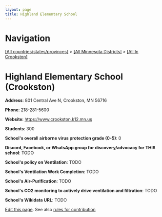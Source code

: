 ```yaml
---
layout: page
title: Highland Elementary School
---
```

# Navigation

[[All countries/states/provinces]](../../..) > [[All Minnesota Districts]](../..) > [[All In Crookston]](..)

# Highland Elementary School (Crookston)

**Address**: 801 Central Ave N, Crookston, MN 56716

**Phone**: 218-281-5600

**Website**: <https://www.crookston.k12.mn.us>

**Students**: 300

**School's overall airborne virus protection grade (0-5)**: 0

**Discord, Facebook, or WhatsApp group for discovery/advocacy for THIS school**: TODO

**School's policy on Ventilation**: TODO

**School's Ventilation Work Completion**: TODO

**School's Air-Purification**: TODO

**School's CO2 monitoring to actively drive ventilation and filtration**: TODO

**School's Wikidata URL**: TODO


[Edit this page](https://github.com/ventilate-schools/MN/edit/main/./Crookston/Highland_Elementary_School.md). See also [rules for contribution](../../../contribution-rules/)